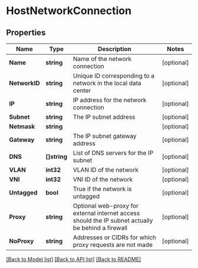 # HostNetworkConnection

## Properties

Name | Type | Description | Notes
------------ | ------------- | ------------- | -------------
**Name** | **string** | Name of the network connection | [optional] 
**NetworkID** | **string** | Unique ID corresponding to a network in the local data center | [optional] 
**IP** | **string** | IP address for the network connection | [optional] 
**Subnet** | **string** | The IP subnet address | [optional] 
**Netmask** | **string** |  | [optional] 
**Gateway** | **string** | The IP subnet gateway address | [optional] 
**DNS** | **[]string** | List of DNS servers for the IP subnet | [optional] 
**VLAN** | **int32** | VLAN ID of the network | [optional] 
**VNI** | **int32** | VNI ID of the network | [optional] 
**Untagged** | **bool** | True if the network is untagged | [optional] 
**Proxy** | **string** | Optional web-proxy for external internet access should the IP subnet actually be behind a firewall | [optional] 
**NoProxy** | **string** | Addresses or CIDRs for which proxy requests are not made | [optional] 

[[Back to Model list]](../README.md#documentation-for-models) [[Back to API list]](../README.md#documentation-for-api-endpoints) [[Back to README]](../README.md)


